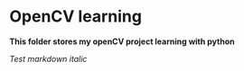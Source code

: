 # OpenCV learning
**This folder stores my openCV project learning with python** 

_Test markdown italic_
